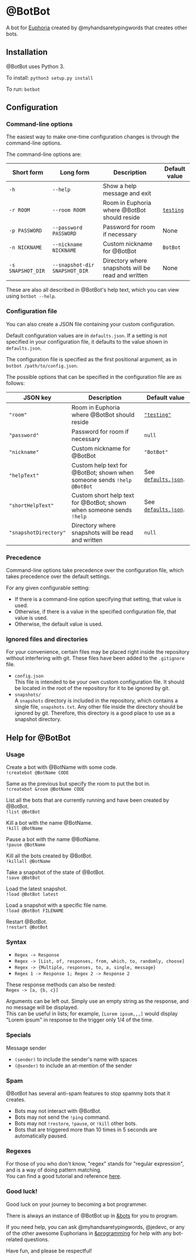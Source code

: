 # @BotBot
A bot for [Euphoria](https://euphoria.io/) created by @myhandsaretypingwords that creates other bots.

## Installation

@BotBot uses Python 3.

To install: `python3 setup.py install`

To run: `botbot`

## Configuration

### Command-line options

The easiest way to make one-time configuration changes is through the command-line options.  

The command-line options are:

Short form        | Long form                     | Description                                        | Default value
------------------|-------------------------------|----------------------------------------------------|---------------------------------------------
`-h`              | `--help`                      | Show a help message and exit                       |  
`-r ROOM`         | `--room ROOM`                 | Room in Euphoria where @BotBot should reside       | [`testing`](https://euphoria.io/room/testing/)
`-p PASSWORD`     | `--password PASSWORD`         | Password for room if necessary                     | None
`-n NICKNAME`     | `--nickname NICKNAME`         | Custom nickname for @BotBot                        | `BotBot`
`-s SNAPSHOT_DIR` | `--snapshot-dir SNAPSHOT_DIR` | Directory where snapshots will be read and written | None

These are also all described in @BotBot's help text, which you can view using `botbot --help`.

### Configuration file

You can also create a JSON file containing your custom configuration.

Default configuration values are in `defaults.json`. If a setting is not specified in your configuration file, it
defaults to the value shown in `defaults.json`.

The configuration file is specified as the first positional argument, as in `botbot /path/to/config.json`.

The possible options that can be specified in the configuration file are as follows:

JSON key              | Description                                                            | Default value
----------------------|------------------------------------------------------------------------|---------------------------------------------
`"room"`              | Room in Euphoria where @BotBot should reside                           | [`"testing"`](https://euphoria.io/room/testing/)
`"password"`          | Password for room if necessary                                         | `null`
`"nickname"`          | Custom nickname for @BotBot                                            | `"BotBot"`
`"helpText"`          | Custom help text for @BotBot; shown when someone sends `!help @BotBot` | See [`defaults.json`](https://github.com/ArkaneMoose/BotBot/blob/master/defaults.json#L5).
`"shortHelpText"`     | Custom short help text for @BotBot; shown when someone sends `!help`   | See [`defaults.json`](https://github.com/ArkaneMoose/BotBot/blob/master/defaults.json#L6).
`"snapshotDirectory"` | Directory where snapshots will be read and written                     | `null`


### Precedence

Command-line options take precedence over the configuration file, which takes precedence over the default settings.

For any given configurable setting:
- If there is a command-line option specifying that setting, that value is used.
- Otherwise, if there is a value in the specified configuration file, that value is used.
- Otherwise, the default value is used.

### Ignored files and directories

For your convenience, certain files may be placed right inside the repository without interfering
with git. These files have been added to the `.gitignore` file.

- `config.json`  
  This file is intended to be your own custom configuration file. It should be located in the root
  of the repository for it to be ignored by git.
- `snapshots/`  
  A `snapshots` directory is included in the repository, which contains a single file, `snapshots.txt`.
  Any other file inside the directory should be ignored by git. Therefore, this directory is a good
  place to use as a snapshot directory.

## Help for @BotBot

### Usage
Create a bot with @BotName with some code.  
`!createbot @BotName CODE`

Same as the previous but specify the room to put the bot in.  
`!createbot &room @BotName CODE`

List all the bots that are currently running and have been created by @BotBot.  
`!list @BotBot`

Kill a bot with the name @BotName.  
`!kill @BotName`

Pause a bot with the name @BotName.  
`!pause @BotName`

Kill all the bots created by @BotBot.  
`!killall @BotName`

Take a snapshot of the state of @BotBot.  
`!save @BotBot`

Load the latest snapshot.  
`!load @BotBot latest`

Load a snapshot with a specific file name.  
`!load @BotBot FILENAME`

Restart @BotBot.  
`!restart @BotBot`

### Syntax
- `Regex -> Response`
- `Regex -> [List, of, responses, from, which, to, randomly, choose]`
- `Regex -> {Multiple, responses, to, a, single, message}`
- `Regex 1 -> Response 1; Regex 2 -> Response 2`

These response methods can also be nested:  
`Regex -> [a, {b, c}]`

Arguments can be left out. Simply use an empty string as the response, and no message will be displayed.  
This can be useful in lists; for example, `[Lorem ipsum,,,]` would display "Lorem ipsum" in response to the trigger only 1/4 of the time.

### Specials
Message sender
- `(sender)` to include the sender's name with spaces
- `(@sender)` to include an at-mention of the sender

### Spam
@BotBot has several anti-spam features to stop spammy bots that it creates.
- Bots may not interact with @BotBot.
- Bots may not send the `!ping` command.
- Bots may not `!restore`, `!pause`, or `!kill` other bots.
- Bots that are triggered more than 10 times in 5 seconds are automatically paused.

### Regexes
For those of you who don't know, "regex" stands for "regular expression", and is a way of doing pattern matching.  
You can find a good tutorial and reference [here](http://regular-expressions.info/).

### Good luck!
Good luck on your journey to becoming a bot programmer.

There is always an instance of @BotBot up in [&bots](https://euphoria.io/room/bots/) for you to program.

If you need help, you can ask @myhandsaretypingwords, @jedevc, or any of the other awesome Euphorians in [&programming](https://euphoria.io/room/programming/) for help with any bot-related questions.

Have fun, and please be respectful!
